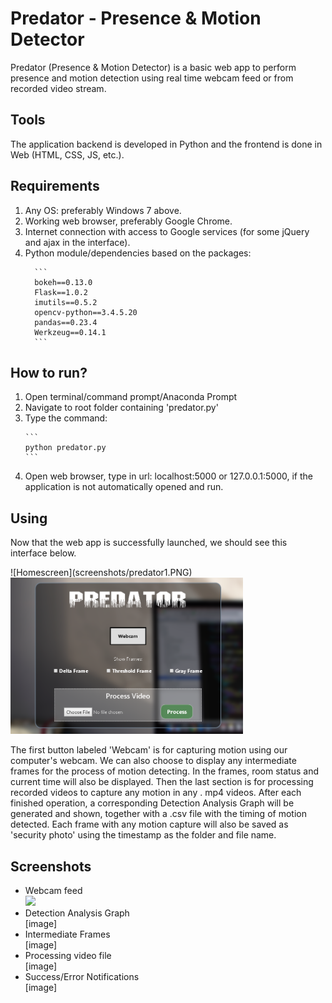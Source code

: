 # Predator - Presence & Motion Detector
Predator (Presence &amp; Motion Detector) is a basic web app to perform presence and motion detection using real time webcam feed or from recorded video stream.

<h2>Tools</h2>
The application backend is developed in Python and the frontend is done in Web (HTML, CSS, JS, etc.).

<h2>Requirements</h2>
<ol>
  <li>Any OS: preferably Windows 7 above.</li>
  <li>Working web browser, preferably Google Chrome.</li>
  <li>Internet connection with access to Google services (for some jQuery and ajax in the interface).</li>
  <li>Python module/dependencies based on the packages:</li>
 
      ```
      bokeh==0.13.0
      Flask==1.0.2
      imutils==0.5.2
      opencv-python==3.4.5.20
      pandas==0.23.4
      Werkzeug==0.14.1
      ```
      
 </ol>
 <h2>How to run?</h2>
 <ol>
  <li>Open terminal/command prompt/Anaconda Prompt</li>
  <li>Navigate to root folder containing 'predator.py'</li>
  <li>Type the command:</li>
  
    ```
    python predator.py
    ```
  <li>Open web browser, type in url: localhost:5000 or 127.0.0.1:5000, if the application is not automatically opened and run.</li>
</ol>

<h2>Using</h2>
<p>Now that the web app is successfully launched, we should see this interface below.</p>
![Homescreen](screenshots/predator1.PNG)
<img src="screenshots/predator1.PNG" height="250px"/>
<p>The first button labeled 'Webcam' is for capturing motion using our computer's webcam. We can also choose to display
any intermediate frames for the process of motion detecting. In the frames, room status and current time will also be displayed.
Then the last section is for processing recorded videos to capture any motion in any . mp4 videos. After each finished operation, a corresponding Detection Analysis Graph will be generated and shown, together with a .csv file with the timing of motion detected. Each frame with any motion capture will also be saved as 'security photo' using the timestamp as the folder and file name.
</p>
 
<h2>Screenshots</h2>
<ul>
  <li>Webcam feed</li>
    <img src="screenshots/Saturday_06_April_2019_05-39-58PM.PNG" />
  <li>Detection Analysis Graph</li>
  [image]
  <li>Intermediate Frames</li>
  [image]
  <li>Processing video file</li>
  [image]
  <li>Success/Error Notifications</li>
  [image]
</ul>
  
